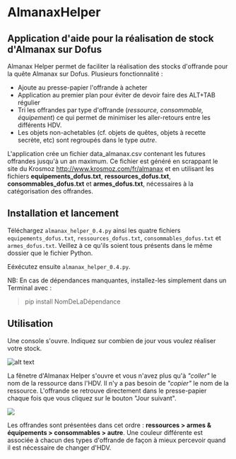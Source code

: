 # AlmanaxHelper
## Application d'aide pour la réalisation de stock d'Almanax sur Dofus

Almanax Helper permet de faciliter la réalisation des stocks d'offrande pour la quête Almanax sur Dofus. Plusieurs fonctionnalité :

- Ajoute au presse-papier l'offrande à acheter
- Application au premier plan pour éviter de devoir faire des ALT+TAB régulier
- Tri les offrandes par type d'offrande (*ressource, consommable, équipement*) ce qui permet de minimiser les aller-retours entre les différents HDV.
- Les objets non-achetables (cf. objets de quêtes, objets à recette secrète, etc) sont regroupés dans le type *autre*.

L'application crée un fichier data_almanax.csv contenant les futures offrandes jusqu'à un an maximum. Ce fichier est généré en scrappant le site du Krosmoz http://www.krosmoz.com/fr/almanax et en utilisant les fichiers **equipements_dofus.txt**, **ressources_dofus.txt**, **consommables_dofus.txt** et **armes_dofus.txt**, nécessaires à la catégorisation des offrandes.

## Installation et lancement
Téléchargez `almanax_helper_0.4.py` ainsi les quatre fichiers `equipements_dofus.txt`, `ressources_dofus.txt`, `consommables_dofus.txt` et `armes_dofus.txt`. Veillez à ce qu'ils soient tous présents dans le même dossier que le fichier Python. 

Eéxécutez ensuite `almanax_helper_0.4.py`.

NB: En cas de dépendances manquantes, installez-les simplement dans un Terminal avec :
> pip install NomDeLaDépendance 

## Utilisation
Une console s'ouvre. Indiquez sur combien de jour vous voulez réaliser votre stock. 

![alt text](https://i.imgur.com/KqKKJXe.png)

La fênetre d'Almanax Helper s'ouvre et vous n'avez plus qu'à *"coller"* le nom de la ressource dans l'HDV. Il n'y a pas besoin de *"copier"* le nom de la ressource. L'offrande se retrouve directement dans le presse-papier chaque fois que vous cliquez sur le bouton "Jour suivant".

![](https://i.imgur.com/OhvhTvS.png)

Les offrandes sont présentées dans cet ordre : **ressources > armes & équipements > consommables > autre**. Une couleur différente est associée à chacun des types d'offrande de façon à mieux percevoir quand il est nécessaire de changer d'HDV. 
